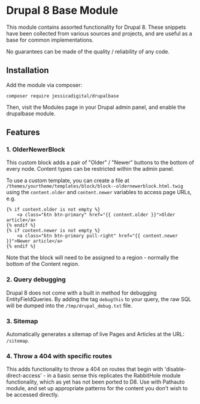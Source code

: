 # Drupal 8 Base Module

This module contains assorted functionality for Drupal 8. These snippets have been collected from various sources and projects, and are useful as a base for common implementations.

No guarantees can be made of the quality / reliability of any code.

## Installation

Add the module via composer:

```composer require jessicadigital/drupalbase```

Then, visit the Modules page in your Drupal admin panel, and enable the drupalbase module.

## Features

### 1. OlderNewerBlock

This custom block adds a pair of "Older" / "Newer" buttons to the bottom of every node. Content types can be restricted within the admin panel.

To use a custom template, you can create a file at ```/themes/yourtheme/templates/block/block--oldernewerblock.html.twig``` using the ```content.older``` and ```content.newer``` variables to access page URLs, e.g.

``` twig
{% if content.older is not empty %}
    <a class="btn btn-primary" href="{{ content.older }}">Older article</a>
{% endif %}
{% if content.newer is not empty %}
    <a class="btn btn-primary pull-right" href="{{ content.newer }}">Newer article</a>
{% endif %}
```

Note that the block will need to be assigned to a region - normally the bottom of the Content region.

### 2. Query debugging

Drupal 8 does not come with a built in method for debugging EntityFieldQueries. By adding the tag ```debugthis``` to your query, the raw SQL will be dumped into the ```/tmp/drupal_debug.txt``` file.

### 3. Sitemap

Automatically generates a sitemap of live Pages and Articles at the URL: ```/sitemap```.

### 4. Throw a 404 with specific routes

This adds functionality to throw a 404 on routes that begin with 'disable-direct-access' - in a basic sense this replicates the RabbitHole module functionality, which as yet has not been ported to D8. Use with Pathauto module, and set up appropriate patterns for the content you don't wish to be accessed directly.
